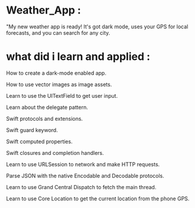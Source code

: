 # Weather_App :

"My new weather app is ready! It's got dark mode, uses your GPS for local forecasts, and you can search for any city. 

# what did i learn and applied :
How to create a dark-mode enabled app.

How to use vector images as image assets.

Learn to use the UITextField to get user input.

Learn about the delegate pattern.

Swift protocols and extensions.

Swift guard keyword.

Swift computed properties.

Swift closures and completion handlers.

Learn to use URLSession to network and make HTTP requests.

Parse JSON with the native Encodable and Decodable protocols.

Learn to use Grand Central Dispatch to fetch the main thread.

Learn to use Core Location to get the current location from the phone GPS.


